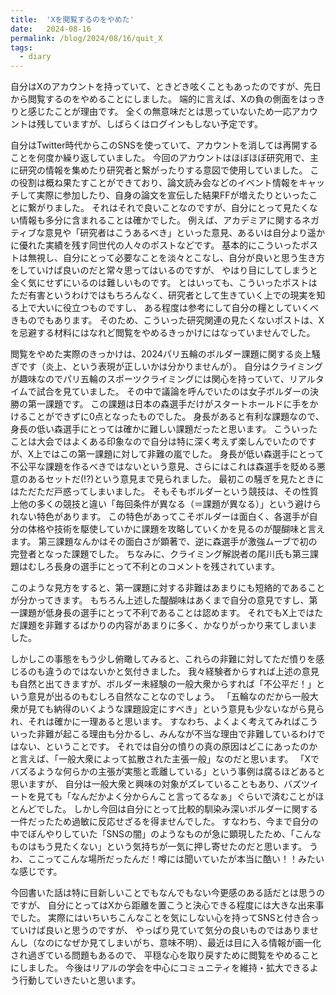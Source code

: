 ```yaml
---
title:  'Xを閲覧するのをやめた'
date:   2024-08-16
permalink: /blog/2024/08/16/quit_X
tags:
  - diary
---
```


自分はXのアカウントを持っていて、ときどき呟くこともあったのですが、先日から閲覧するのをやめることにしました。
端的に言えば、Xの負の側面をはっきりと感じたことが理由です。
全くの無意味だとは思っていないため一応アカウントは残していますが、しばらくはログインもしない予定です。

自分はTwitter時代からこのSNSを使っていて、アカウントを消しては再開することを何度か繰り返していました。
今回のアカウントはほぼほぼ研究用で、主に研究の情報を集めたり研究者と繋がったりする意図で使用していました。
この役割は概ね果たすことができており、論文読み会などのイベント情報をキャッチして実際に参加したり、自身の論文を宣伝した結果FFが増えたりといったことに繋がりました。
それはそれで良いことなのですが、自分にとって見たくない情報も多分に含まれることは確かでした。
例えば、アカデミアに関するネガティブな意見や「研究者はこうあるべき」といった意見、あるいは自分より遥かに優れた実績を残す同世代の人々のポストなどです。
基本的にこういったポストは無視し、自分にとって必要なことを淡々とこなし、自分が良いと思う生き方をしていけば良いのだと常々思ってはいるのですが、
やはり目にしてしまうと全く気にせずにいるのは難しいものです。
とはいっても、こういったポストはただ有害というわけではもちろんなく、研究者として生きていく上での現実を知る上で大いに役立つものですし、
ある程度は参考にして自分の糧としていくべきものでもあります。
そのため、こういった研究関連の見たくないポストは、Xを忌避する材料にはなれど閲覧をやめるきっかけにはなっていませんでした。

閲覧をやめた実際のきっかけは、2024パリ五輪のボルダー課題に関する炎上騒ぎです（炎上、という表現が正しいかは分かりませんが）。
自分はクライミングが趣味なのでパリ五輪のスポーツクライミングには関心を持っていて、リアルタイムで試合を見ていました。
その中で議論を呼んでいたのは女子ボルダーの決勝の第一課題です。
この課題は日本の森選手だけがスタートホールドに手をかけることができずに0点となったものでした。
身長があると有利な課題なので、身長の低い森選手にとっては確かに難しい課題だったと思います。
こういったことは大会ではよくある印象なので自分は特に深く考えず楽しんでいたのですが、X上ではこの第一課題に対して非難の嵐でした。
身長が低い森選手にとって不公平な課題を作るべきではないという意見、さらにはこれは森選手を貶める悪意のあるセットだ(!?)という意見まで見られました。
最初この騒ぎを見たときにはただただ戸惑ってしまいました。
そもそもボルダーという競技は、その性質上他の多くの競技と違い「毎回条件が異なる（＝課題が異なる）」という避けられない特色があります。
この特色があってこそボルダーは面白く、各選手が自分の体格や技術を駆使していかに課題を攻略していくかを見るのが醍醐味と言えます。
第三課題なんかはその面白さが顕著で、逆に森選手が激強ムーブで初の完登者となった課題でした。
ちなみに、クライミング解説者の尾川氏も第三課題はむしろ長身の選手にとって不利とのコメントを残されています。

このような見方をすると、第一課題に対する非難はあまりにも短絡的であることが分かってきます。
もちろん上述した醍醐味はあくまで自分の意見ですし、第一課題が低身長の選手にとって不利であることは認めます。
それでもX上ではただ課題を非難するばかりの内容があまりに多く、かなりがっかり来てしまいました。

しかしこの事態をもう少し俯瞰してみると、これらの非難に対してただ憤りを感じるのも違うのではないかと気付きました。
我々経験者からすれば上述の意見も自然と出てきますが、ボルダー未経験の一般大衆からすれば「不公平だ！」という意見が出るのもむしろ自然なことなのでしょう。
「五輪なのだから一般大衆が見ても納得のいくような課題設定にすべき」という意見も少ないながら見られ、それは確かに一理あると思います。
すなわち、よくよく考えてみればこういった非難が起こる理由も分かるし、みんなが不当な理由で非難しているわけではない、ということです。
それでは自分の憤りの真の原因はどこにあったのかと言えば、「一般大衆によって拡散された主張一般」なのだと思います。
「Xでバズるような何らかの主張が実態と乖離している」という事例は腐るほどあると思いますが、
自分は一般大衆と興味の対象がズレていることもあり、バズツイートを見ても「なんだかよく分からんこと言ってるなぁ」ぐらいで済むことがほとんどでした。
しかし今回は自分にとって比較的馴染み深いボルダーに関する一件だったため過敏に反応せざるを得ませんでした。
すなわち、今まで自分の中でぼんやりしていた「SNSの闇」のようなものが急に顕現したため、「こんなものはもう見たくない」という気持ちが一気に押し寄せたのだと思います。
うわ、ここってこんな場所だったんだ！噂には聞いていたが本当に酷い！！みたいな感じです。

今回書いた話は特に目新しいことでもなんでもない今更感のある話だとは思うのですが、
自分にとってはXから距離を置こうと決心できる程度には大きな出来事でした。
実際にはいちいちこんなことを気にしない心を持ってSNSと付き合っていけば良いと思うのですが、
やっぱり見ていて気分の良いものではありませんし（なのになぜか見てしまいがち、意味不明）、最近は目に入る情報が画一化され過ぎている問題もあるので、
平穏な心を取り戻すために閲覧をやめることにしました。
今後はリアルの学会を中心にコミュニティを維持・拡大できるよう行動していきたいと思います。
